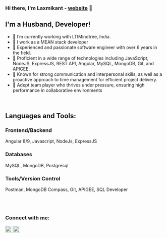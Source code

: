### Hi there, I'm Laxmikant - [website] 👋

## I'm a Husband, Developer!
- 🔭 I’m currently working with LTIMindtree, India.
- 🔭 I work as a MEAN stack developer
- 🔭 Experienced and passionate software engineer with over 6 years in the field.
- 🔭 Proficient in a wide range of technologies including JavaScript, NodeJS, ExpressJS, REST API, Angular, MySQL, MongoDB, Git, and APIGEE.
- 🔭 Known for strong communication and interpersonal skills, as well as a proactive approach to time management for efficient project delivery.
- 🔭 Adept team player who thrives under pressure, ensuring high performance in collaborative environments
<br />

## Languages and Tools:
### Frontend/Backend
Angular 8/9, Javascript, NodeJs, ExpressJS

### Databases
MySQL, MongoDB, Postgresql

### Tools/Version Control
Postman, MongoDB Compass, Git, APIGEE, SQL Developer

<br />
<br />

[website]: [https://laxmikant-madur.github.io/](https://github.com/laxmikant-madur)
[twitter]: https://twitter.com/laxmikantmadur
[linkedin]: https://in.linkedin.com/in/laxmikant-madur

### Connect with me:
[<img align="left" alt="codeSTACKr | Twitter" width="22px" src="https://cdn.jsdelivr.net/npm/simple-icons@v3/icons/twitter.svg" />][twitter]
[<img align="left" alt="codeSTACKr | LinkedIn" width="22px" src="https://cdn.jsdelivr.net/npm/simple-icons@v3/icons/linkedin.svg" />][linkedin]
